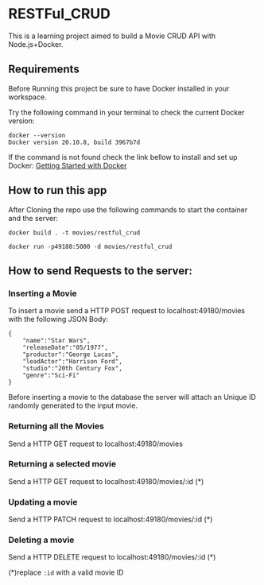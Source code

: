 # RESTFul_CRUD

This is a learning project aimed to build a Movie CRUD API with Node.js+Docker.

##  Requirements

Before Running this project be sure to have Docker installed in your workspace.

Try the following command in your terminal to check the current Docker version:

```shell
docker --version
Docker version 20.10.8, build 3967b7d
```
If the command is not found check the link bellow to install and set up Docker:
<a href="https://docs.docker.com/get-started/">Getting Started with Docker </a>

## How to run this app

After Cloning the repo use the following commands to start the container and the server:

```shell
docker build . -t movies/restful_crud
```

```shell
docker run -p49180:5000 -d movies/restful_crud
```

##  How to send Requests to the server:

###  Inserting a Movie

To insert a movie send a  HTTP POST request to localhost:49180/movies with the following JSON Body:

```shell
{
    "name":"Star Wars",
    "releaseDate":"05/1977",
    "productor":"George Lucas",
    "leadActor":"Harrison Ford",
    "studio":"20th Century Fox",
    "genre":"Sci-Fi"
}
```

Before inserting a movie to the database the server will attach an Unique ID randomly generated to the input movie.  

###  Returning all the Movies  

Send a HTTP GET request to localhost:49180/movies

###  Returning a selected movie

Send a HTTP GET request to localhost:49180/movies/:id (*)


###  Updating a movie

Send a HTTP PATCH request to localhost:49180/movies/:id (*)



###  Deleting a movie

Send a HTTP DELETE request to localhost:49180/movies/:id  (*)

(*)replace ``` :id ```  with a valid movie ID


